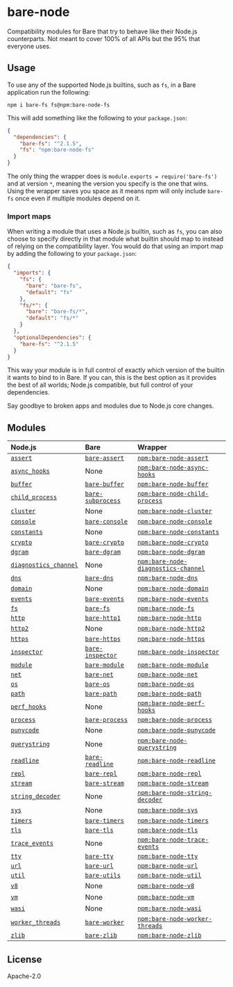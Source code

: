 # bare-node

Compatibility modules for Bare that try to behave like their Node.js counterparts. Not meant to cover 100% of all APIs but the 95% that everyone uses.

## Usage

To use any of the supported Node.js builtins, such as `fs`, in a Bare application run the following:

```
npm i bare-fs fs@npm:bare-node-fs
```

This will add something like the following to your `package.json`:

```json
{
  "dependencies": {
    "bare-fs": "^2.1.5",
    "fs": "npm:bare-node-fs"
  }
}
```

The only thing the wrapper does is `module.exports = require('bare-fs')` and at version `*`, meaning the version you specify is the one that wins. Using the wrapper saves you space as it means npm will only include `bare-fs` once even if multiple modules depend on it.

### Import maps

When writing a module that uses a Node.js builtin, such as `fs`, you can also choose to specify directly in that module what builtin should map to instead of relying on the compatibility layer. You would do that using an import map by adding the following to your `package.json`:

```json
{
  "imports": {
    "fs": {
      "bare": "bare-fs",
      "default": "fs"
    },
    "fs/*": {
      "bare": "bare-fs/*",
      "default": "fs/*"
    }
  },
  "optionalDependencies": {
    "bare-fs": "^2.1.5"
  }
}
```

This way your module is in full control of exactly which version of the builtin it wants to bind to in Bare. If you can, this is the best option as it provides the best of all worlds; Node.js compatible, but full control of your dependencies.

Say goodbye to broken apps and modules due to Node.js core changes.

## Modules

Node.js | Bare | Wrapper
:--- | :--- | :---
[`assert`](https://nodejs.org/api/assert.html) | [`bare-assert`](https://github.com/holepunchto/bare-assert) | [`npm:bare-node-assert`](https://www.npmjs.com/package/bare-node-assert)
[`async_hooks`](https://nodejs.org/api/async_hooks.html) | None | [`npm:bare-node-async-hooks`](https://www.npmjs.com/package/bare-node-async-hooks)
[`buffer`](https://nodejs.org/api/buffer.html) | [`bare-buffer`](https://github.com/holepunchto/bare-buffer) | [`npm:bare-node-buffer`](https://www.npmjs.com/package/bare-node-buffer)
[`child_process`](https://nodejs.org/api/child_process.html) | [`bare-subprocess`](https://github.com/holepunchto/bare-subprocess) | [`npm:bare-node-child-process`](https://www.npmjs.com/package/bare-node-child-process)
[`cluster`](https://nodejs.org/api/cluster.html) | None | [`npm:bare-node-cluster`](https://www.npmjs.com/package/bare-node-cluster)
[`console`](https://nodejs.org/api/console.html) | [`bare-console`](https://github.com/holepunchto/bare-console) | [`npm:bare-node-console`](https://www.npmjs.com/package/bare-node-console)
[`constants`](https://nodejs.org/api/constants.html) | None | [`npm:bare-node-constants`](https://www.npmjs.com/package/bare-node-constants)
[`crypto`](https://nodejs.org/api/crypto.html) | [`bare-crypto`](https://github.com/holepunchto/bare-crypto) | [`npm:bare-node-crypto`](https://www.npmjs.com/package/bare-node-crypto)
[`dgram`](https://nodejs.org/api/dgram.html) | [`bare-dgram`](https://github.com/holepunchto/bare-dgram) | [`npm:bare-node-dgram`](https://www.npmjs.com/package/bare-node-dgram)
[`diagnostics_channel`](https://nodejs.org/api/diagnostics_channel.html) | None | [`npm:bare-node-diagnostics-channel`](https://www.npmjs.com/package/bare-node-diagnostics-channel)
[`dns`](https://nodejs.org/api/dns.html) | [`bare-dns`](https://github.com/holepunchto/bare-dns) | [`npm:bare-node-dns`](https://www.npmjs.com/package/bare-node-dns)
[`domain`](https://nodejs.org/api/domain.html) | None | [`npm:bare-node-domain`](https://www.npmjs.com/package/bare-node-domain)
[`events`](https://nodejs.org/api/events.html) | [`bare-events`](https://github.com/holepunchto/bare-events) | [`npm:bare-node-events`](https://www.npmjs.com/package/bare-node-events)
[`fs`](https://nodejs.org/api/fs.html) | [`bare-fs`](https://github.com/holepunchto/bare-fs) | [`npm:bare-node-fs`](https://www.npmjs.com/package/bare-node-fs)
[`http`](https://nodejs.org/api/http.html) | [`bare-http1`](https://github.com/holepunchto/bare-http1) | [`npm:bare-node-http`](https://www.npmjs.com/package/bare-node-http)
[`http2`](https://nodejs.org/api/http2.html) | None | [`npm:bare-node-http2`](https://www.npmjs.com/package/bare-node-http2)
[`https`](https://nodejs.org/api/https.html) | [`bare-https`](https://github.com/holepunchto/bare-https) | [`npm:bare-node-https`](https://www.npmjs.com/package/bare-node-https)
[`inspector`](https://nodejs.org/api/inspector.html) | [`bare-inspector`](https://github.com/holepunchto/bare-inspector) | [`npm:bare-node-inspector`](https://www.npmjs.com/package/bare-node-inspector)
[`module`](https://nodejs.org/api/module.html) | [`bare-module`](https://github.com/holepunchto/bare-module) | [`npm:bare-node-module`](https://www.npmjs.com/package/bare-node-module)
[`net`](https://nodejs.org/api/net.html) | [`bare-net`](https://github.com/holepunchto/bare-net) | [`npm:bare-node-net`](https://www.npmjs.com/package/bare-node-net)
[`os`](https://nodejs.org/api/os.html) | [`bare-os`](https://github.com/holepunchto/bare-os) | [`npm:bare-node-os`](https://www.npmjs.com/package/bare-node-os)
[`path`](https://nodejs.org/api/path.html) | [`bare-path`](https://github.com/holepunchto/bare-path) | [`npm:bare-node-path`](https://www.npmjs.com/package/bare-node-path)
[`perf_hooks`](https://nodejs.org/api/perf_hooks.html) | None | [`npm:bare-node-perf-hooks`](https://www.npmjs.com/package/bare-node-perf-hooks)
[`process`](https://nodejs.org/api/process.html) | [`bare-process`](https://github.com/holepunchto/bare-process) | [`npm:bare-node-process`](https://www.npmjs.com/package/bare-node-process)
[`punycode`](https://nodejs.org/api/punycode.html) | None | [`npm:bare-node-punycode`](https://www.npmjs.com/package/bare-node-punycode)
[`querystring`](https://nodejs.org/api/querystring.html) | None | [`npm:bare-node-querystring`](https://www.npmjs.com/package/bare-node-querystring)
[`readline`](https://nodejs.org/api/readline.html) | [`bare-readline`](https://github.com/holepunchto/bare-readline) | [`npm:bare-node-readline`](https://www.npmjs.com/package/bare-node-readline)
[`repl`](https://nodejs.org/api/repl.html) | [`bare-repl`](https://github.com/holepunchto/bare-repl) | [`npm:bare-node-repl`](https://www.npmjs.com/package/bare-node-repl)
[`stream`](https://nodejs.org/api/stream.html) | [`bare-stream`](https://github.com/holepunchto/bare-stream) | [`npm:bare-node-stream`](https://www.npmjs.com/package/bare-node-stream)
[`string_decoder`](https://nodejs.org/api/string_decoder.html) | None | [`npm:bare-node-string-decoder`](https://www.npmjs.com/package/bare-node-string-decoder)
[`sys`](https://nodejs.org/api/sys.html) | None | [`npm:bare-node-sys`](https://www.npmjs.com/package/bare-node-sys)
[`timers`](https://nodejs.org/api/timers.html) | [`bare-timers`](https://github.com/holepunchto/bare-timers) | [`npm:bare-node-timers`](https://www.npmjs.com/package/bare-node-timers)
[`tls`](https://nodejs.org/api/tls.html) | [`bare-tls`](https://github.com/holepunchto/bare-tls) | [`npm:bare-node-tls`](https://www.npmjs.com/package/bare-node-tls)
[`trace_events`](https://nodejs.org/api/trace_events.html) | None | [`npm:bare-node-trace-events`](https://www.npmjs.com/package/bare-node-trace-events)
[`tty`](https://nodejs.org/api/tty.html) | [`bare-tty`](https://github.com/holepunchto/bare-tty) | [`npm:bare-node-tty`](https://www.npmjs.com/package/bare-node-tty)
[`url`](https://nodejs.org/api/url.html) | [`bare-url`](https://github.com/holepunchto/bare-url) | [`npm:bare-node-url`](https://www.npmjs.com/package/bare-node-url)
[`util`](https://nodejs.org/api/util.html) | [`bare-utils`](https://github.com/holepunchto/bare-utils) | [`npm:bare-node-util`](https://www.npmjs.com/package/bare-node-util)
[`v8`](https://nodejs.org/api/v8.html) | None | [`npm:bare-node-v8`](https://www.npmjs.com/package/bare-node-v8)
[`vm`](https://nodejs.org/api/vm.html) | None | [`npm:bare-node-vm`](https://www.npmjs.com/package/bare-node-vm)
[`wasi`](https://nodejs.org/api/wasi.html) | None | [`npm:bare-node-wasi`](https://www.npmjs.com/package/bare-node-wasi)
[`worker_threads`](https://nodejs.org/api/worker_threads.html) | [`bare-worker`](https://github.com/holepunchto/bare-worker) | [`npm:bare-node-worker-threads`](https://www.npmjs.com/package/bare-node-worker-threads)
[`zlib`](https://nodejs.org/api/zlib.html) | [`bare-zlib`](https://github.com/holepunchto/bare-zlib) | [`npm:bare-node-zlib`](https://www.npmjs.com/package/bare-node-zlib)

## License

Apache-2.0
